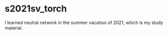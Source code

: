 # s2021sv_torch
I learned neutral network in the summer vacation of 2021, which is my study material.
